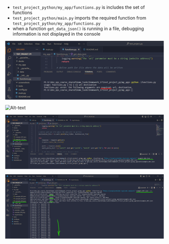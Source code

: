 * `test_project_python/my_app/functions.py` is includes the set of functions
* `test_project_python/main.py` imports the required function from `test_project_python/my_app/functions.py`
* when a function `get_data_json()` is running in a file, debugging information is not displayed in the console


![Alt-text](screenshots/required.png)

![Alt-text](screenshots/example_001.png)

![Alt-text](screenshots/example_002.png)

![Alt-text](screenshots/example_003.png)


